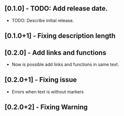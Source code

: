## [0.1.0] - TODO: Add release date.

* TODO: Describe initial release.

## [0.1.0+1] - Fixing description length

## [0.2.0] - Add links and functions

* Now is possible add links and functions in same text.

## [0.2.0+1] - Fixing issue

* Errors when text is without markers

## [0.2.0+2] - Fixing Warning